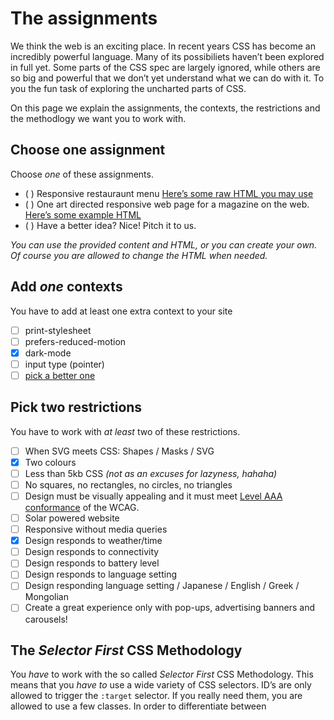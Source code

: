 # The assignments

We think the web is an exciting place. In recent years CSS has become an incredibly powerful language. Many of its possibiliets haven’t been explored in full yet. Some parts of the CSS spec are largely ignored, while others are so big and powerful that we don’t yet understand what we can do with it. To you the fun task of exploring the uncharted parts of CSS.

On this page we explain the assignments, the contexts, the restrictions and the methodlogy we want you to work with.

## Choose one assignment

Choose _one_ of these assignments.

- ( ) Responsive restauraunt menu [Here’s some raw HTML you may use](../assignments/menu.html)
- ( ) One art directed responsive web page for a magazine on the web. [Here’s some example HTML](../assignments/print-article.html)
- ( ) Have a better idea? Nice! Pitch it to us.

_You can use the provided content and HTML, or you can create your own. Of course you are allowed to change the HTML when needed._

## Add _one_ contexts

You have to add at least one extra context to your site

- [ ] print-stylesheet
- [ ] prefers-reduced-motion
- [X] dark-mode
- [ ] input type (pointer)
- [ ] <a href="https://developer.mozilla.org/en-US/docs/Web/CSS/Media_Queries/Using_media_queries">pick a better one</a>

## Pick two restrictions

You have to work with _at least_ two of these restrictions.

- [ ] When SVG meets CSS: Shapes / Masks / SVG
- [X] Two colours
- [ ] Less than 5kb CSS *(not as an excuses for lazyness, hahaha)*
- [ ] No squares, no rectangles, no circles, no triangles
- [ ] Design must be visually appealing and it must meet <a href="https://www.w3.org/TR/WCAG20/#guidelines">Level AAA conformance</a> of the WCAG.
- [ ] Solar powered website
- [ ] Responsive without media queries
- [X] Design responds to weather/time
- [ ] Design responds to connectivity
- [ ] Design responds to battery level
- [ ] Design responds to language setting
- [ ] Design responding language setting / Japanese / English / Greek / Mongolian
- [ ] Create a great experience only with pop-ups, advertising banners and carousels!

## The *Selector First* CSS Methodology

You _have_ to work with the so called *Selector First* CSS Methodology. This means that you _have to_ use a wide variety of CSS selectors. ID’s are only allowed to trigger the `:target` selector. If you really need them, you are allowed to use a few classes. In order to differentiate between 
